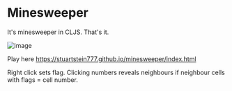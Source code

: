 # Minesweeper

It's minesweeper in CLJS. That's it.

![image](https://user-images.githubusercontent.com/22107263/179326118-88bb39f7-844e-427c-87cb-d298070f615e.png)

Play here https://stuartstein777.github.io/minesweeper/index.html

Right click sets flag.
Clicking numbers reveals neighbours if neighbour cells with flags = cell number.

